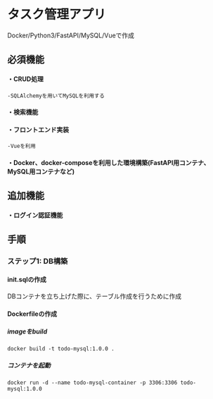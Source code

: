 # タスク管理アプリ
Docker/Python3/FastAPI/MySQL/Vueで作成

## 必須機能
#### ・CRUD処理
    -SQLAlchemyを用いてMySQLを利用する
#### ・検索機能
#### ・フロントエンド実装
    -Vueを利用
#### ・Docker、docker-composeを利用した環境構築(FastAPI用コンテナ、MySQL用コンテナなど)

## 追加機能
#### ・ログイン認証機能


## 手順
### ステップ1: DB構築
#### init.sqlの作成
DBコンテナを立ち上げた際に、テーブル作成を行うために作成

#### Dockerfileの作成
##### imageをbuild
```ターミナル
docker build -t todo-mysql:1.0.0 .
```
##### コンテナを起動
```ターミナル
docker run -d --name todo-mysql-container -p 3306:3306 todo-mysql:1.0.0
```

